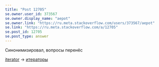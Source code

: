```yaml
---
title: "Post 12705"
se.owner.user_id: 373567
se.owner.display_name: "aepot"
se.owner.link: "https://ru.meta.stackoverflow.com/users/373567/aepot"
se.link: "https://ru.meta.stackoverflow.com/a/12705"
se.post_id: 12705
se.post_type: answer
---
```

<p>Синонимизировал, вопросы перенёс</p>
<p><a href="https://ru.stackoverflow.com/questions/tagged/iterator" class="post-tag" title="показать вопросы с меткой [iterator]" aria-label="показать вопросы с меткой [iterator]" rel="tag" aria-labelledby="tag-iterator-tooltip-container">iterator</a> → <a href="https://ru.stackoverflow.com/questions/tagged/%d0%b8%d1%82%d0%b5%d1%80%d0%b0%d1%82%d0%be%d1%80%d1%8b" class="post-tag" title="показать вопросы с меткой [итераторы]" aria-label="показать вопросы с меткой [итераторы]" rel="tag" aria-labelledby="tag-итераторы-tooltip-container">итераторы</a></p>
